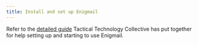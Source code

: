 ```yaml
---
title: Install and set up Enigmail
---
```

Refer to the [detailed guide](https://securityinabox.org/en/guide/thunderbird/windows) Tactical Technology Collective has put together for help setting up and starting to use Enigmail.
